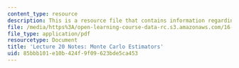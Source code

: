 ```yaml
---
content_type: resource
description: This is a resource file that contains information regarding lecture 20.
file: /media/https%3A/open-learning-course-data-rc.s3.amazonaws.com/16-90-computational-methods-in-aerospace-engineering-spring-2014/85bbb101e10b424f9f09623bde5ca453_MIT16_90S14_Lecture20.pdf
file_type: application/pdf
resourcetype: Document
title: 'Lecture 20 Notes: Monte Carlo Estimators'
uid: 85bbb101-e10b-424f-9f09-623bde5ca453
---
```

